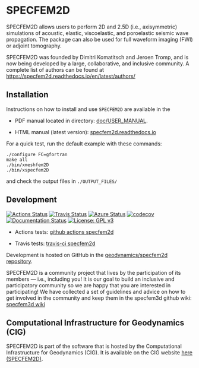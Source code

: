 # SPECFEM2D

SPECFEM2D allows users to perform 2D and 2.5D (i.e., axisymmetric) simulations
of acoustic, elastic, viscoelastic, and poroelastic seismic wave propagation.
The package can also be used for full waveform imaging (FWI) or adjoint tomography.


SPECFEM2D was founded by Dimitri Komatitsch and Jeroen Tromp, and is now being developed by a large, collaborative, and inclusive community. A complete list of authors can be found at
https://specfem2d.readthedocs.io/en/latest/authors/


## Installation

Instructions on how to install and use `SPECFEM2D` are
available in the

- PDF manual located in directory: [doc/USER_MANUAL](doc/USER_MANUAL).

- HTML manual (latest version): [specfem2d.readthedocs.io](http://specfem2d.readthedocs.io/)

For a quick test, run the default example with these commands:
```
./configure FC=gfortran
make all
./bin/xmeshfem2D
./bin/xspecfem2D
```
and check the output files in `./OUTPUT_FILES/`


## Development

[![Actions Status](https://github.com/geodynamics/specfem2d/workflows/CI/badge.svg)](https://github.com/geodynamics/specfem2d/actions)
[![Travis Status](https://app.travis-ci.com/geodynamics/specfem2d.svg?branch=devel)](https://app.travis-ci.com/geodynamics/specfem2d)
[![Azure Status](https://dev.azure.com/danielpeter22/SPECFEM2D/_apis/build/status/geodynamics.specfem2d?branchName=devel)](https://dev.azure.com/danielpeter22/SPECFEM2D/_build/latest?definitionId=6&branchName=devel)
[![codecov](https://codecov.io/gh/geodynamics/specfem2d/branch/devel/graph/badge.svg)](https://codecov.io/gh/geodynamics/specfem2d)
[![Documentation Status](https://readthedocs.org/projects/specfem2d/badge/?version=latest)](https://specfem2d.readthedocs.io/en/latest/?badge=latest)
[![License: GPL v3](https://img.shields.io/badge/License-GPL%20v3-blue.svg)](LICENSE)

* Actions tests: [github actions specfem2d](https://github.com/geodynamics/specfem2d/actions)

* Travis tests: [travis-ci specfem2d](https://travis-ci.com/geodynamics/specfem2d/builds)


Development is hosted on GitHub in the
[geodynamics/specfem2d repository](https://github.com/geodynamics/specfem2d).


SPECFEM2D is a community project that lives by the participation of its
members — i.e., including you! It is our goal to build an inclusive and
participatory community so we are happy that you are interested in
participating! We have collected a set of guidelines and advice on how to get
involved in the community and keep them in the specfem3d github wiki:
[specfem3d wiki](https://github.com/geodynamics/specfem3d/wiki)


## Computational Infrastructure for Geodynamics (CIG)

SPECFEM2D is part of the software that is hosted by the Computational Infrastructure for Geodynamics (CIG). It is available on the CIG website [here (SPECFEM2D)](https://geodynamics.org/resources/specfem2d).
